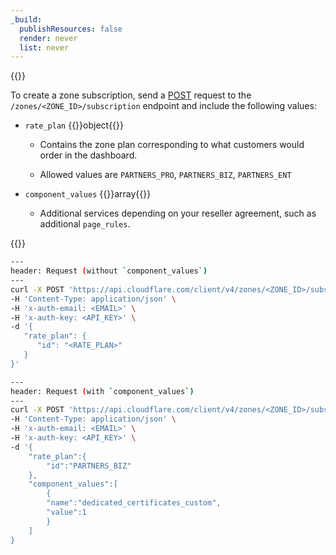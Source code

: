 ```yaml
---
_build:
  publishResources: false
  render: never
  list: never
---
```


{{<definitions>}}

To create a zone subscription, send a [POST](https://api.cloudflare.com/#zone-subscription-create-zone-subscription) request to the `/zones/<ZONE_ID>/subscription` endpoint and include the following values:

- `rate_plan` {{<type>}}object{{</type>}}
    
    - Contains the zone plan corresponding to what customers would order in the dashboard.

    - Allowed values are `PARTNERS_PRO`, `PARTNERS_BIZ`, `PARTNERS_ENT`

- `component_values` {{<type>}}array{{</type>}}

    - Additional services depending on your reseller agreement, such as additional `page_rules`.

{{</definitions>}}

```sh
---
header: Request (without `component_values`)
---
curl -X POST 'https://api.cloudflare.com/client/v4/zones/<ZONE_ID>/subscription' \
-H 'Content-Type: application/json' \
-H 'x-auth-email: <EMAIL>' \
-H 'x-auth-key: <API_KEY>' \
-d '{
   "rate_plan": {
      "id": "<RATE_PLAN>"
   }
}'
```

```sh
---
header: Request (with `component_values`)
---
curl -X POST 'https://api.cloudflare.com/client/v4/zones/<ZONE_ID>/subscription' \
-H 'Content-Type: application/json' \
-H 'x-auth-email: <EMAIL>' \
-H 'x-auth-key: <API_KEY>' \
-d '{
    "rate_plan":{
        "id":"PARTNERS_BIZ"
    },
    "component_values":[
        {
        "name":"dedicated_certificates_custom",
        "value":1
        }
    ]
}
```